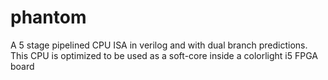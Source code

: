 # phantom
A 5 stage pipelined CPU ISA in verilog and with dual branch predictions. This CPU is optimized to be used as a soft-core inside a colorlight i5 FPGA board

